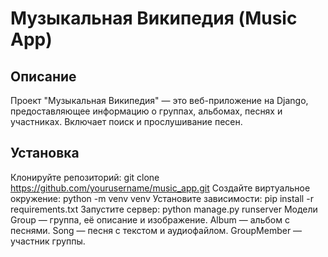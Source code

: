 # Музыкальная Википедия (Music App)

## Описание
Проект "Музыкальная Википедия" — это веб-приложение на Django, предоставляющее информацию о группах, альбомах, песнях и участниках. Включает поиск и прослушивание песен.

## Установка
Клонируйте репозиторий:
   git clone https://github.com/yourusername/music_app.git
Создайте виртуальное окружение:
   python -m venv venv
Установите зависимости:
   pip install -r requirements.txt
Запустите сервер:
python manage.py runserver
Модели
Group — группа, её описание и изображение.
Album — альбом с песнями.
Song — песня с текстом и аудиофайлом.
GroupMember — участник группы.

